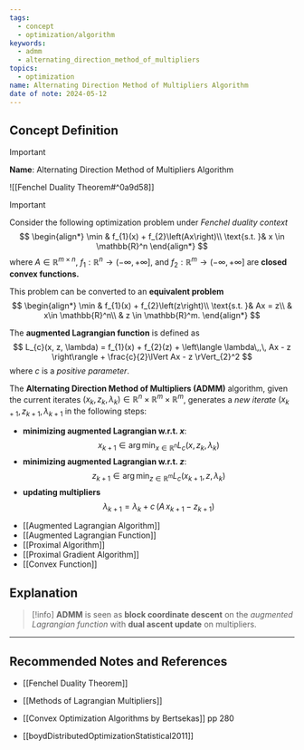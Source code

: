 ```yaml
---
tags:
  - concept
  - optimization/algorithm
keywords:
  - admm
  - alternating_direction_method_of_multipliers
topics:
  - optimization
name: Alternating Direction Method of Multipliers Algorithm
date of note: 2024-05-12
---
```


## Concept Definition

>[!important]
>**Name**: Alternating Direction Method of Multipliers Algorithm

![[Fenchel Duality Theorem#^0a9d58]]

>[!important] 
>Consider the following optimization problem under *Fenchel duality context*
>$$
>\begin{align*}
> \min & f_{1}(x) + f_{2}\left(Ax\right)\\
> \text{s.t. }& x \in \mathbb{R}^n
>\end{align*}
>$$
>where $A\in \mathbb{R}^{m \times n}$, $f_{1}: \mathbb{R}^n \to (-\infty, +\infty]$, and $f_{2}: \mathbb{R}^m \to (-\infty, +\infty]$ are **closed convex functions.**
>
>This problem can be converted to an **equivalent problem**
>$$
>\begin{align*}
> \min & f_{1}(x) + f_{2}\left(z\right)\\
> \text{s.t. }& Ax = z\\
> & x\in \mathbb{R}^n\\
> & z \in \mathbb{R}^m.
>\end{align*}
>$$
>
>The **augmented Lagrangian function** is defined as 
>$$
>L_{c}(x, z, \lambda) = f_{1}(x) + f_{2}(z) + \left\langle  \lambda\,,\, Ax - z    \right\rangle + \frac{c}{2}\lVert Ax - z \rVert_{2}^2 
>$$
>where $c$ is a *positive parameter*.
>
>The **Alternating Direction Method of Multipliers (ADMM)** algorithm, given the current iterates $(x_{k}, z_{k}, \lambda_{k}) \in  \mathbb{R}^n  \times \mathbb{R}^m \times \mathbb{R}^m$, generates a *new iterate* $(x_{k+1}, z_{k+1}, \lambda_{k+1}$ in the following steps:
>- **minimizing augmented Lagrangian w.r.t. $x$**: $$x_{k+1} \in \arg\min_{x \in \mathbb{R}^n} L_{c}(x, z_{k}, \lambda_{k})$$
>- **minimizing augmented Lagrangian w.r.t. $z$**: $$z_{k+1} \in \arg\min_{z \in \mathbb{R}^m} L_{c}(x_{k+1}, z, \lambda_{k})$$
>- **updating multipliers** $$\lambda_{k+1} = \lambda_{k} + c\,\left(A\,x_{k+1} - z_{k+1}\right) $$

- [[Augmented Lagrangian Algorithm]]
- [[Augmented Lagrangian Function]]
- [[Proximal Algorithm]]
- [[Proximal Gradient Algorithm]]
- [[Convex Function]]


## Explanation

>[!info]
>**ADMM** is seen as **block coordinate descent** on the *augmented Lagrangian function* with **dual ascent update** on multipliers.





-----------
##  Recommended Notes and References

- [[Fenchel Duality Theorem]]
- [[Methods of Lagrangian Multipliers]]

- [[Convex Optimization Algorithms by Bertsekas]] pp 280
- [[boydDistributedOptimizationStatistical2011]]